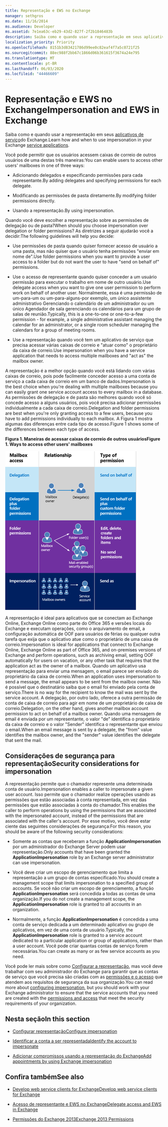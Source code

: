 ```yaml
---
title: Representação e EWS no Exchange
manager: sethgros
ms.date: 11/16/2014
ms.audience: Developer
ms.assetid: 7e1ea63c-eb29-43d2-827f-2f2b1846483b
description: Saiba como e quando usar a representação em seus aplicativos de serviço do Exchange.
localization_priority: Priority
ms.openlocfilehash: 8151b3d83421786d99ee0c82eaf4f7a5c0721f25
ms.sourcegitcommit: 88ec988f2bb67c1866d06b361615f3674a24e795
ms.translationtype: MT
ms.contentlocale: pt-BR
ms.lasthandoff: 06/03/2020
ms.locfileid: "44466609"
---
```

# <a name="impersonation-and-ews-in-exchange"></a><span data-ttu-id="b57e9-103">Representação e EWS no Exchange</span><span class="sxs-lookup"><span data-stu-id="b57e9-103">Impersonation and EWS in Exchange</span></span>

<span data-ttu-id="b57e9-104">Saiba como e quando usar a representação em seus [aplicativos de serviço](ews-application-types.md)do Exchange.</span><span class="sxs-lookup"><span data-stu-id="b57e9-104">Learn how and when to use impersonation in your Exchange [service applications](ews-application-types.md).</span></span>
  
<span data-ttu-id="b57e9-105">Você pode permitir que os usuários acessem caixas de correio de outros usuários de uma destas três maneiras:</span><span class="sxs-lookup"><span data-stu-id="b57e9-105">You can enable users to access other users' mailboxes in one of three ways:</span></span>
  
- <span data-ttu-id="b57e9-106">Adicionando delegados e especificando permissões para cada representante.</span><span class="sxs-lookup"><span data-stu-id="b57e9-106">By adding delegates and specifying permissions for each delegate.</span></span>
    
- <span data-ttu-id="b57e9-107">Modificando as permissões de pasta diretamente.</span><span class="sxs-lookup"><span data-stu-id="b57e9-107">By modifying folder permissions directly.</span></span>
    
- <span data-ttu-id="b57e9-108">Usando a representação.</span><span class="sxs-lookup"><span data-stu-id="b57e9-108">By using impersonation.</span></span>
    
<span data-ttu-id="b57e9-109">Quando você deve escolher a representação sobre as permissões de delegação ou de pasta?</span><span class="sxs-lookup"><span data-stu-id="b57e9-109">When should you choose impersonation over delegation or folder permissions?</span></span> <span data-ttu-id="b57e9-110">As diretrizes a seguir ajudarão você a decidir:</span><span class="sxs-lookup"><span data-stu-id="b57e9-110">The following guidelines will help you decide:</span></span>
  
- <span data-ttu-id="b57e9-111">Use permissões de pasta quando quiser fornecer acesso de usuário a uma pasta, mas não quiser que o usuário tenha permissões "enviar em nome de".</span><span class="sxs-lookup"><span data-stu-id="b57e9-111">Use folder permissions when you want to provide a user access to a folder but do not want the user to have "send on behalf of" permissions.</span></span> 
    
- <span data-ttu-id="b57e9-112">Use o acesso de representante quando quiser conceder a um usuário permissão para executar o trabalho em nome de outro usuário.</span><span class="sxs-lookup"><span data-stu-id="b57e9-112">Use delegate access when you want to give one user permission to perform work on behalf of another user.</span></span> <span data-ttu-id="b57e9-113">Normalmente, essa é uma permissão de um-para-um ou um-para-alguns-por exemplo, um único assistente administrativo Gerenciando o calendário de um administrador ou um único Agendador de sala gerenciando os calendários para um grupo de salas de reunião.</span><span class="sxs-lookup"><span data-stu-id="b57e9-113">Typically, this is a one-to-one or one-to-a-few permission - for example, a single administrative assistant managing the calendar for an administrator, or a single room scheduler managing the calendars for a group of meeting rooms.</span></span>
    
- <span data-ttu-id="b57e9-114">Use a representação quando você tem um aplicativo de serviço que precisa acessar várias caixas de correio e "atuar como" o proprietário da caixa de correio.</span><span class="sxs-lookup"><span data-stu-id="b57e9-114">Use impersonation when you have a service application that needs to access multiple mailboxes and "act as" the mailbox owner.</span></span>
    
<span data-ttu-id="b57e9-115">A representação é a melhor opção quando você está lidando com várias caixas de correio, pois pode facilmente conceder acesso a uma conta de serviço a cada caixa de correio em um banco de dados.</span><span class="sxs-lookup"><span data-stu-id="b57e9-115">Impersonation is the best choice when you're dealing with multiple mailboxes because you can easily grant one service account access to every mailbox in a database.</span></span> <span data-ttu-id="b57e9-116">As permissões de delegação e de pasta são melhores quando você só concede acesso a alguns usuários, pois você precisa adicionar permissões individualmente a cada caixa de correio.</span><span class="sxs-lookup"><span data-stu-id="b57e9-116">Delegation and folder permissions are best when you're only granting access to a few users, because you have to add permissions individually to each mailbox.</span></span> <span data-ttu-id="b57e9-117">A Figura 1 mostra algumas das diferenças entre cada tipo de acesso.</span><span class="sxs-lookup"><span data-stu-id="b57e9-117">Figure 1 shows some of the differences between each type of access.</span></span>
  
<span data-ttu-id="b57e9-118">**Figura 1. Maneiras de acessar caixas de correio de outros usuários**</span><span class="sxs-lookup"><span data-stu-id="b57e9-118">**Figure 1. Ways to access other users' mailboxes**</span></span>

![Diagrama que mostra tipos de acesso de caixa de correio, a relação entre proprietários de caixa de correio e o representante para cada tipo e o tipo de permissão. Permissões Enviar em nome de para permissões de delegação e/ou pastas. Permissões Enviar como para representação.](media/Ex15_Delegate_Overview.png)
  
<span data-ttu-id="b57e9-122">A representação é ideal para aplicativos que se conectam ao Exchange Online, Exchange Online como parte do Office 365 e versões locais do Exchange e executam operações, como o arquivamento de email, a configuração automática de OOF para usuários de férias ou qualquer outra tarefa que exija que o aplicativo atue como o proprietário de uma caixa de correio.</span><span class="sxs-lookup"><span data-stu-id="b57e9-122">Impersonation is ideal for applications that connect to Exchange Online, Exchange Online as part of Office 365, and on-premises versions of Exchange and perform operations, such as archiving email, setting OOF automatically for users on vacation, or any other task that requires that the application act as the owner of a mailbox.</span></span> <span data-ttu-id="b57e9-123">Quando um aplicativo usa representação para enviar uma mensagem, o email parece ser enviado do proprietário da caixa de correio.</span><span class="sxs-lookup"><span data-stu-id="b57e9-123">When an application uses impersonation to send a message, the email appears to be sent from the mailbox owner.</span></span> <span data-ttu-id="b57e9-124">Não é possível que o destinatário saiba que o email foi enviado pela conta de serviço.</span><span class="sxs-lookup"><span data-stu-id="b57e9-124">There is no way for the recipient to know the mail was sent by the service account.</span></span> <span data-ttu-id="b57e9-125">A delegação, por outro lado, oferece a outra permissão de conta de caixa de correio para agir em nome de um proprietário de caixa de correio.</span><span class="sxs-lookup"><span data-stu-id="b57e9-125">Delegation, on the other hand, gives another mailbox account permission to act on behalf of a mailbox owner.</span></span> <span data-ttu-id="b57e9-126">Quando uma mensagem de email é enviada por um representante, o valor "de" identifica o proprietário da caixa de correio e o valor "Sender" identifica o representante que enviou o email.</span><span class="sxs-lookup"><span data-stu-id="b57e9-126">When an email message is sent by a delegate, the "from" value identifies the mailbox owner, and the "sender" value identifies the delegate that sent the mail.</span></span> 
  
## <a name="security-considerations-for-impersonation"></a><span data-ttu-id="b57e9-127">Considerações de segurança para representação</span><span class="sxs-lookup"><span data-stu-id="b57e9-127">Security considerations for impersonation</span></span>

<span data-ttu-id="b57e9-128">A representação permite que o chamador represente uma determinada conta de usuário.</span><span class="sxs-lookup"><span data-stu-id="b57e9-128">Impersonation enables a caller to impersonate a given user account.</span></span> <span data-ttu-id="b57e9-129">Isso permite que o chamador realize operações usando as permissões que estão associadas à conta representada, em vez das permissões que estão associadas à conta do chamador.</span><span class="sxs-lookup"><span data-stu-id="b57e9-129">This enables the caller to perform operations by using the permissions that are associated with the impersonated account, instead of the permissions that are associated with the caller's account.</span></span> <span data-ttu-id="b57e9-130">Por esse motivo, você deve estar ciente das seguintes considerações de segurança:</span><span class="sxs-lookup"><span data-stu-id="b57e9-130">For this reason, you should be aware of the following security considerations:</span></span>
  
- <span data-ttu-id="b57e9-131">Somente as contas que receberam a função **ApplicationImpersonation** por um administrador do Exchange Server podem usar representação.</span><span class="sxs-lookup"><span data-stu-id="b57e9-131">Only accounts that have been granted the **ApplicationImpersonation** role by an Exchange server administrator can use impersonation.</span></span> 
    
- <span data-ttu-id="b57e9-132">Você deve criar um escopo de gerenciamento que limita a representação a um grupo de contas especificado.</span><span class="sxs-lookup"><span data-stu-id="b57e9-132">You should create a management scope that limits impersonation to a specified group of accounts.</span></span> <span data-ttu-id="b57e9-133">Se você não criar um escopo de gerenciamento, a função **ApplicationImpersonation** será concedida a todas as contas de uma organização.</span><span class="sxs-lookup"><span data-stu-id="b57e9-133">If you do not create a management scope, the **ApplicationImpersonation** role is granted to all accounts in an organization.</span></span> 
    
- <span data-ttu-id="b57e9-134">Normalmente, a função **ApplicationImpersonation** é concedida a uma conta de serviço dedicada a um determinado aplicativo ou grupo de aplicativos, em vez de uma conta de usuário.</span><span class="sxs-lookup"><span data-stu-id="b57e9-134">Typically, the **ApplicationImpersonation** role is granted to a service account dedicated to a particular application or group of applications, rather than a user account.</span></span> <span data-ttu-id="b57e9-135">Você pode criar quantas contas de serviço forem necessárias.</span><span class="sxs-lookup"><span data-stu-id="b57e9-135">You can create as many or as few service accounts as you need.</span></span> 
    
<span data-ttu-id="b57e9-136">Você pode ler mais sobre como [Configurar a representação](how-to-configure-impersonation.md), mas você deve trabalhar com seu administrador do Exchange para garantir que as contas de serviço que você precisa são criadas com as [permissões e o acesso](https://technet.microsoft.com/library/dd351175%28v=exchg.150%29.aspx) que atendem aos requisitos de segurança da sua organização.</span><span class="sxs-lookup"><span data-stu-id="b57e9-136">You can read more about [configuring impersonation](how-to-configure-impersonation.md), but you should work with your Exchange administrator to ensure that the service accounts that you need are created with the [permissions and access](https://technet.microsoft.com/library/dd351175%28v=exchg.150%29.aspx) that meet the security requirements of your organization.</span></span> 
  
## <a name="in-this-section"></a><span data-ttu-id="b57e9-137">Nesta seção</span><span class="sxs-lookup"><span data-stu-id="b57e9-137">In this section</span></span>

- [<span data-ttu-id="b57e9-138">Configurar representação</span><span class="sxs-lookup"><span data-stu-id="b57e9-138">Configure impersonation</span></span>](how-to-configure-impersonation.md)
    
- [<span data-ttu-id="b57e9-139">Identificar a conta a ser representada</span><span class="sxs-lookup"><span data-stu-id="b57e9-139">Identify the account to impersonate</span></span>](how-to-identify-the-account-to-impersonate.md)
    
- [<span data-ttu-id="b57e9-140">Adicionar compromissos usando a representação do Exchange</span><span class="sxs-lookup"><span data-stu-id="b57e9-140">Add appointments by using Exchange impersonation</span></span>](how-to-add-appointments-by-using-exchange-impersonation.md)
    
## <a name="see-also"></a><span data-ttu-id="b57e9-141">Confira também</span><span class="sxs-lookup"><span data-stu-id="b57e9-141">See also</span></span>


- [<span data-ttu-id="b57e9-142">Develop web service clients for Exchange</span><span class="sxs-lookup"><span data-stu-id="b57e9-142">Develop web service clients for Exchange</span></span>](develop-web-service-clients-for-exchange.md)
    
- [<span data-ttu-id="b57e9-143">Acesso de representante e EWS no Exchange</span><span class="sxs-lookup"><span data-stu-id="b57e9-143">Delegate access and EWS in Exchange</span></span>](delegate-access-and-ews-in-exchange.md)
    
- [<span data-ttu-id="b57e9-144">Permissões do Exchange 2013</span><span class="sxs-lookup"><span data-stu-id="b57e9-144">Exchange 2013 Permissions</span></span>](https://technet.microsoft.com/library/dd351175%28v=exchg.150%29.aspx)
    

